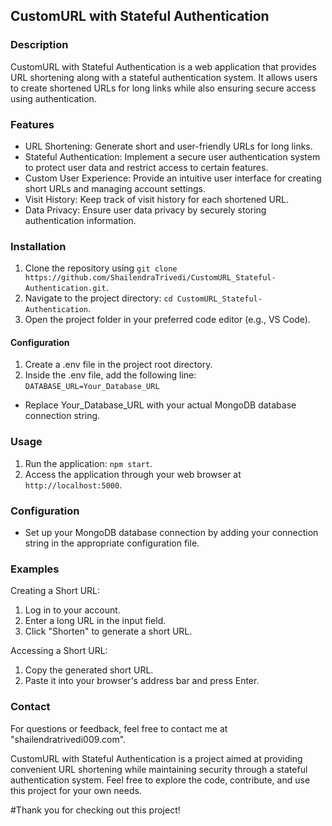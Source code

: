 ## CustomURL with Stateful Authentication

### Description

CustomURL with Stateful Authentication is a web application that provides URL shortening along with a stateful authentication system. It allows users to create shortened URLs for long links while also ensuring secure access using authentication.

### Features

- URL Shortening: Generate short and user-friendly URLs for long links.
- Stateful Authentication: Implement a secure user authentication system to protect user data and restrict access to certain features.
- Custom User Experience: Provide an intuitive user interface for creating short URLs and managing account settings.
- Visit History: Keep track of visit history for each shortened URL.
- Data Privacy: Ensure user data privacy by securely storing authentication information.

### Installation

1. Clone the repository using `git clone https://github.com/ShailendraTrivedi/CustomURL_Stateful-Authentication.git`.
2. Navigate to the project directory: `cd CustomURL_Stateful-Authentication`.
3. Open the project folder in your preferred code editor (e.g., VS Code).
#### Configuration
1. Create a .env file in the project root directory.
2. Inside the .env file, add the following line: `DATABASE_URL=Your_Database_URL`
* Replace Your_Database_URL with your actual MongoDB database connection string.

### Usage

1. Run the application: `npm start`.
2. Access the application through your web browser at `http://localhost:5000`.

### Configuration

- Set up your MongoDB database connection by adding your connection string in the appropriate configuration file.

### Examples

Creating a Short URL:
1. Log in to your account.
2. Enter a long URL in the input field.
3. Click "Shorten" to generate a short URL.

Accessing a Short URL:
1. Copy the generated short URL.
2. Paste it into your browser's address bar and press Enter.

### Contact

For questions or feedback, feel free to contact me at "shailendratrivedi009.com".

CustomURL with Stateful Authentication is a project aimed at providing convenient URL shortening while maintaining security through a stateful authentication system. Feel free to explore the code, contribute, and use this project for your own needs.

#Thank you for checking out this project!
